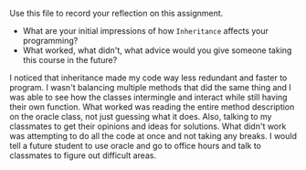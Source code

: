 Use this file to record your reflection on this assignment.

- What are your initial impressions of how `Inheritance` affects your programming?
- What worked, what didn't, what advice would you give someone taking this course in the future?

I noticed that inheritance made my code way less redundant and faster to program. I wasn't balancing multiple methods that did the same thing and I was able to see how the classes intermingle and interact while still having their own function. What worked was reading the entire method description on the oracle class, not just guessing what it does. Also, talking to my classmates to get their opinions and ideas for solutions. What didn't work was attempting to do all the code at once and not taking any breaks. I would tell a future student to use oracle and go to office hours and talk to classmates to figure out difficult areas.